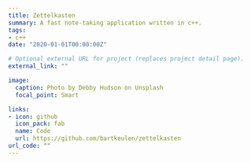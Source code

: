 ```yaml
---
title: Zettelkasten
summary: A fast note-taking application written in c++.
tags:
- c++
date: "2020-01-01T00:00:00Z"

# Optional external URL for project (replaces project detail page).
external_link: ""

image:
  caption: Photo by Debby Hudson on Unsplash
  focal_point: Smart

links:
- icon: github
  icon_pack: fab
  name: Code
  url: https://github.com/bartkeulen/zettelkasten
url_code: ""
---
```

